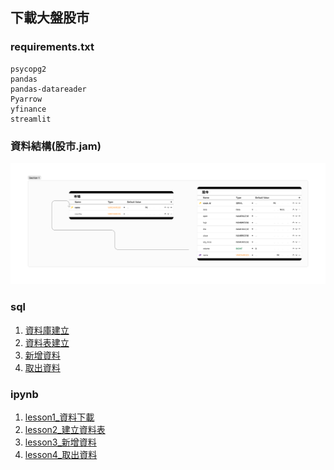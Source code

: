 ## 下載大盤股市

### requirements.txt

```
psycopg2
pandas
pandas-datareader
Pyarrow
yfinance
streamlit
```

### 資料結構(股市.jam)

![](./images/pic1.png)


### sql

1. [資料庫建立](./1資料庫建立.sql)
2. [資料表建立](./2資料表建立.sql)
3. [新增資料](./3新增資料.sql)
4. [取出資料](./4取出資料.sql)

### ipynb

1. [lesson1_資料下載](./lesson1_資料下載.ipynb)
2. [lesson2_建立資料表](./lesson2_建立資料表.ipynb)
3. [lesson3_新增資料](./lesson3_新增資料.ipynb)
4. [lesson4_取出資料](./lesson4_取出資料.ipynb)
